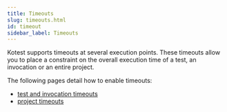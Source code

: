 ```yaml
---
title: Timeouts
slug: timeouts.html
id: timeout
sidebar_label: Timeouts
---
```


Kotest supports timeouts at several execution points.
These timeouts allow you to place a constraint on the overall execution time of a test, an invocation or an entire project.

The following pages detail how to enable timeouts:
  * [test and invocation timeouts](test_timeouts.md)
  * [project timeouts](project_timeout.md)
